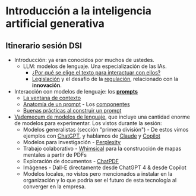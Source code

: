 # Introducción a la inteligencia artificial generativa

## Itinerario sesión DSI

- Introducción: ya eran conocidos por muchos de ustedes.
  - LLM: modelos de lenguaje. Una especialización de las IAs.
    - [¿Por qué se elige el texto para interactuar con ellos?](/documentos/LLMs.md)
    - [Legislación](/documentos/legislacionAI.md) y el desafio de la [regulación](/documentos/regulacionAI.md), relacionado con la **innovación**.
- Interacción con modelos de lenguaje: los [**prompts**](/documentos/prompts/README.md)
  - [La ventana de contexto](/documentos/prompts/ventanaDeContexto.md)
  - [Anatomía de un prompt](/documentos/prompts/anatomia.md) - Los [componentes](/documentos/prompts/componentes.md)
  - [Buenas prácticas al construir un prompt](/documentos/prompts/mejoresPracticas/README.md)
- [Vademecum de modelos de lenguaje](/documentos/panoramica.md), que incluye una cantidad enorme de modelos para experimentar. Los vistos durante la sesión:
  - Modelos generalistas (sección "primera división") - De estos vimos ejemplos con [ChatGPT](https://chat.openai.com/), y hablamos de [Claude](https://claude.ai/chats) y [Copilot](https://copilot.microsoft.com/)
  - Modelos para investigación - [Perplexity](https://www.perplexity.ai/)
  - Trabajo colaborativo - [Whimsical](https://whimsical.com/) para la construcción de mapas mentales a partir de PDFs
  - Exploración de documentos - [ChatPDF](https://www.chatpdf.com/)
  - Imágenes - Dall-E directamente desde ChatGPT 4 & desde Copilot
  - Modelos locales, no vistos pero mencionados a instalar en la organización y lo que podría ser el futuro de esta tecnología al converger en la empresa.
